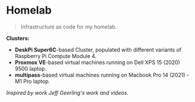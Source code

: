 # Homelab

> Infrastructure as code for my homelab.

**Clusters:**

- **DeskPi Super6C**-based Cluster, populated with different variants of
  Raspberry Pi Compute Module 4.
- **Proxmox VE**-based virtual machines running on Dell XPS 15 (2020) 9500
  laptop.
- **multipass**-based virtual machines running on Macbook Pro 14 (2021) - M1 Pro
  laptop.

_Inspired by work Jeff Geerling's work and videos._
